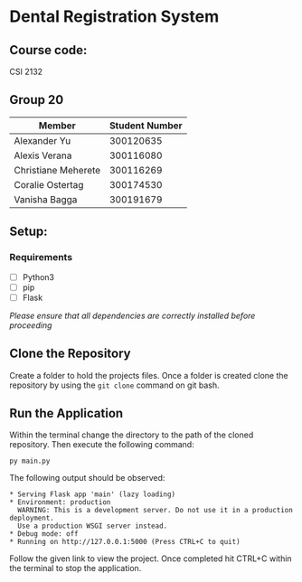 # **Dental Registration System**
## Course code:
CSI 2132

## Group 20
|Member |Student Number|
|---|---|
|Alexander Yu|300120635|
|Alexis Verana|300116080|
|Christiane Meherete|300116269|
|Coralie Ostertag|300174530|
|Vanisha Bagga|300191679|

## Setup:
### Requirements
- [ ] Python3
- [ ] pip
- [ ] Flask

*Please ensure that all dependencies are correctly installed before proceeding*

## Clone the Repository
Create a folder to hold the projects files. Once a folder is created clone the repository by using the `git clone` command on git bash.

## Run the Application
Within the terminal change the directory to the path of the cloned repository.
Then execute the following command:

```
py main.py
```

The following output should be observed:
```
* Serving Flask app 'main' (lazy loading)
* Environment: production
  WARNING: This is a development server. Do not use it in a production deployment.
  Use a production WSGI server instead.
* Debug mode: off
* Running on http://127.0.0.1:5000 (Press CTRL+C to quit)
```
Follow the given link to view the project. Once completed hit CTRL+C within the terminal to stop the application.
